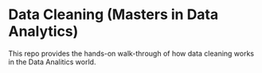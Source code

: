# Data Cleaning (Masters in Data Analytics)
This repo provides the hands-on walk-through of how data cleaning works in the Data Analitics world.

